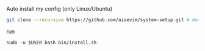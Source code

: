 Auto install my config (only Linux/Ubuntu)

```sh
git clone --recursive https://github.com/aisevim/system-setup.git # don't forget --recrusvie option
```

run
```
sudo -u $USER bash bin/install.sh
```
